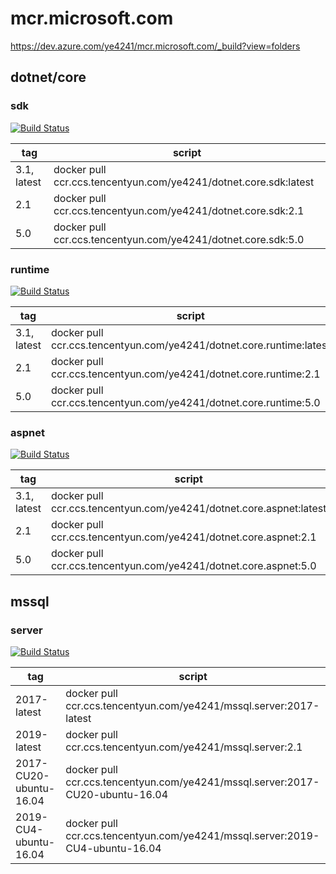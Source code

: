 # mcr.microsoft.com

https://dev.azure.com/ye4241/mcr.microsoft.com/_build?view=folders

## dotnet/core

### sdk

[![Build Status](https://dev.azure.com/ye4241/mcr.microsoft.com/_apis/build/status/dotnet/core/sdk?branchName=master)](https://dev.azure.com/ye4241/mcr.microsoft.com/_build/latest?definitionId=3&branchName=master)

| tag         | script                                                           |
| ----------- | ---------------------------------------------------------------- |
| 3.1, latest | docker pull ccr.ccs.tencentyun.com/ye4241/dotnet.core.sdk:latest |
| 2.1         | docker pull ccr.ccs.tencentyun.com/ye4241/dotnet.core.sdk:2.1    |
| 5.0         | docker pull ccr.ccs.tencentyun.com/ye4241/dotnet.core.sdk:5.0    |

### runtime

[![Build Status](https://dev.azure.com/ye4241/mcr.microsoft.com/_apis/build/status/dotnet/core/runtime?branchName=master)](https://dev.azure.com/ye4241/mcr.microsoft.com/_build/latest?definitionId=2&branchName=master)

| tag         | script                                                               |
| ----------- | -------------------------------------------------------------------- |
| 3.1, latest | docker pull ccr.ccs.tencentyun.com/ye4241/dotnet.core.runtime:latest |
| 2.1         | docker pull ccr.ccs.tencentyun.com/ye4241/dotnet.core.runtime:2.1    |
| 5.0         | docker pull ccr.ccs.tencentyun.com/ye4241/dotnet.core.runtime:5.0    |

### aspnet

[![Build Status](https://dev.azure.com/ye4241/mcr.microsoft.com/_apis/build/status/dotnet/core/aspnet?branchName=master)](https://dev.azure.com/ye4241/mcr.microsoft.com/_build/latest?definitionId=1&branchName=master)

| tag         | script                                                              |
| ----------- | ------------------------------------------------------------------- |
| 3.1, latest | docker pull ccr.ccs.tencentyun.com/ye4241/dotnet.core.aspnet:latest |
| 2.1         | docker pull ccr.ccs.tencentyun.com/ye4241/dotnet.core.aspnet:2.1    |
| 5.0         | docker pull ccr.ccs.tencentyun.com/ye4241/dotnet.core.aspnet:5.0    |

## mssql

### server

[![Build Status](https://dev.azure.com/ye4241/mcr.microsoft.com/_apis/build/status/mssql/server?branchName=master)](https://dev.azure.com/ye4241/mcr.microsoft.com/_build/latest?definitionId=4&branchName=master)

| tag                    | script                                                                        |
| ---------------------- | ----------------------------------------------------------------------------- |
| 2017-latest            | docker pull ccr.ccs.tencentyun.com/ye4241/mssql.server:2017-latest            |
| 2019-latest            | docker pull ccr.ccs.tencentyun.com/ye4241/mssql.server:2.1                    |
| 2017-CU20-ubuntu-16.04 | docker pull ccr.ccs.tencentyun.com/ye4241/mssql.server:2017-CU20-ubuntu-16.04 |
| 2019-CU4-ubuntu-16.04  | docker pull ccr.ccs.tencentyun.com/ye4241/mssql.server:2019-CU4-ubuntu-16.04  |
